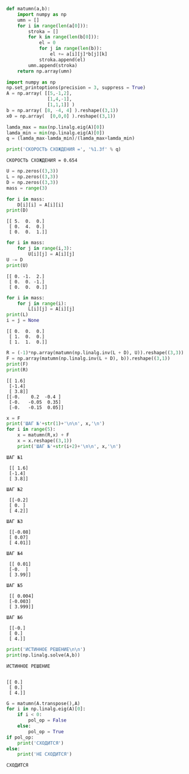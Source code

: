 

```python
def matumn(a,b):
    import numpy as np
    umn = []
    for i in range(len(a[0])):
        stroka = []
        for k in range(len(b[0])):
            el = 0
            for j in range(len(b)):
                el += a[i][j]*b[j][k]
            stroka.append(el)
        umn.append(stroka)
    return np.array(umn)    
```


```python
import numpy as np
np.set_printoptions(precision = 3, suppress = True)
A = np.array( [[5,-1,2],
               [1,4,-1],
               [1,1,1]] )
b = np.array( [8, -4, 4] ).reshape((3,1))
x0 = np.array(  [0,0,0] ).reshape((3,1))
```


```python
lamda_max = max(np.linalg.eig(A)[0])
lamda_min = min(np.linalg.eig(A)[0])
q = (lamda_max-lamda_min)/(lamda_max+lamda_min)
```


```python
print('СКОРОСТЬ СХОЖДЕНИЯ =', '%1.3f' % q)
```

    СКОРОСТЬ СХОЖДЕНИЯ = 0.654
    


```python
U = np.zeros((3,3))
L = np.zeros((3,3))
D = np.zeros((3,3))
mass = range(3)
```


```python
for i in mass:
    D[i][i] = A[i][i]
print(D)    
```

    [[ 5.  0.  0.]
     [ 0.  4.  0.]
     [ 0.  0.  1.]]
    


```python
for i in mass:
    for j in range(i,3):
        U[i][j] = A[i][j]
U -= D
print(U)
```

    [[ 0. -1.  2.]
     [ 0.  0. -1.]
     [ 0.  0.  0.]]
    


```python
for i in mass:
    for j in range(i):
        L[i][j] = A[i][j]
print(L)
i = j = None
```

    [[ 0.  0.  0.]
     [ 1.  0.  0.]
     [ 1.  1.  0.]]
    


```python
R = (-1)*np.array(matumn(np.linalg.inv(L + D), U)).reshape((3,3))
F = np.array(matumn(np.linalg.inv(L + D), b)).reshape((3,1))
print(F)
print(R)
```

    [[ 1.6]
     [-1.4]
     [ 3.8]]
    [[-0.    0.2  -0.4 ]
     [-0.   -0.05  0.35]
     [-0.   -0.15  0.05]]
    


```python
x = F
print('ШАГ №'+str(1)+'\n\n', x,'\n')
for i in range(5):
    x = matumn(R,x) + F
    x = x.reshape((3,1))
    print('ШАГ №'+str(i+2)+'\n\n', x,'\n')
```

    ШАГ №1
    
     [[ 1.6]
     [-1.4]
     [ 3.8]] 
    
    ШАГ №2
    
     [[-0.2]
     [ 0. ]
     [ 4.2]] 
    
    ШАГ №3
    
     [[-0.08]
     [ 0.07]
     [ 4.01]] 
    
    ШАГ №4
    
     [[ 0.01]
     [-0.  ]
     [ 3.99]] 
    
    ШАГ №5
    
     [[ 0.004]
     [-0.003]
     [ 3.999]] 
    
    ШАГ №6
    
     [[-0.]
     [ 0.]
     [ 4.]] 
    
    


```python
print('ИСТИННОЕ РЕШЕНИЕ\n\n')
print(np.linalg.solve(A,b))
```

    ИСТИННОЕ РЕШЕНИЕ
    
    
    [[ 0.]
     [ 0.]
     [ 4.]]
    


```python
G = matumn(A.transpose(),A)
for i in np.linalg.eig(A)[0]:
    if i < 0:
        pol_op = False
    else:
        pol_op = True
if pol_op:
    print('СХОДИТСЯ')
else:
    print('НЕ СХОДИТСЯ')
```

    СХОДИТСЯ
    
